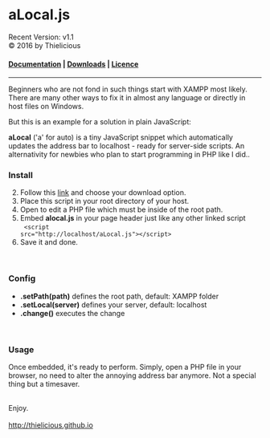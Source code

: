 # aLocal.js
Recent Version: v1.1<br>
&copy; 2016 by Thielicious

#### [Documentation](http:thielicious.github.io/#alocal_doc) | [Downloads](http:thielicious.github.io/#alocal_dls) | [Licence](http:thielicious.github.io/#alocal_lic) ####

---

Beginners who are not fond in such things start with XAMPP most likely. There are many other ways to fix it in almost any language or directly in host files on Windows.<br>

But this is an example for a solution in plain JavaScript: <br>

**aLocal** ('a' for auto) is a tiny JavaScript snippet which automatically updates the address bar to localhost - ready for server-side scripts. An alternativity for newbies who plan to start programming in PHP like I did..

### Install
2. Follow this [link](http:thielicious.github.io/#alocal_dls) and choose your download option.
1. Place this script in your root directory of your host.
2. Open to edit a PHP file which must be inside of the root path.
3. Embed **alocal.js** in your page header just like any other linked script<br>
    <code>
      &lt;script src="http://localhost/aLocal.js">&lt;/script>
    </code>
4. Save it and done.
<br>

### Config
- **.setPath(path)** defines the root path, default: XAMPP folder
- **.setLocal(server)** defines your server, default: localhost
- **.change()**	executes the change
<br>

### Usage
Once embedded, it's ready to perform. Simply, open a PHP file in your browser, no need to alter the annoying address bar anymore. Not a special thing but a timesaver.<br><br>

Enjoy.<br>
<br>
http://thielicious.github.io
